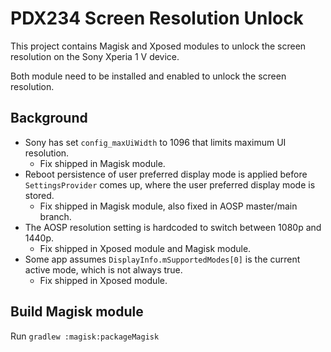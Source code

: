 # PDX234 Screen Resolution Unlock

This project contains Magisk and Xposed modules to unlock the screen resolution on the Sony Xperia 1 V device.

Both module need to be installed and enabled to unlock the screen resolution.

## Background

* Sony has set `config_maxUiWidth` to 1096 that limits maximum UI resolution.
  - Fix shipped in Magisk module.
* Reboot persistence of user preferred display mode is applied before `SettingsProvider` comes up, where the user preferred display mode is stored.
  - Fix shipped in Magisk module, also fixed in AOSP master/main branch.
* The AOSP resolution setting is hardcoded to switch between 1080p and 1440p.
  - Fix shipped in Xposed module and Magisk module.
* Some app assumes `DisplayInfo.mSupportedModes[0]` is the current active mode, which is not always true.
  - Fix shipped in Xposed module.

## Build Magisk module

Run `gradlew :magisk:packageMagisk`
